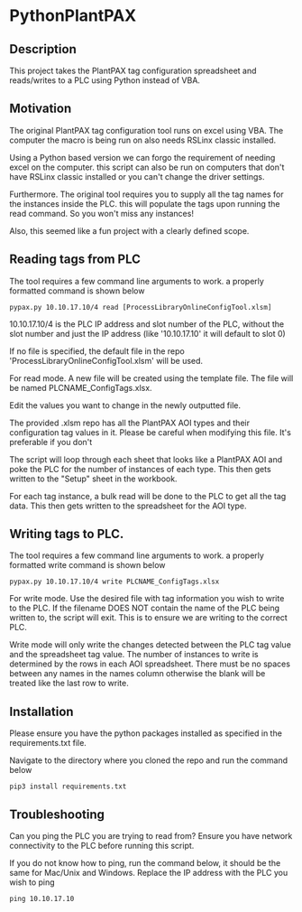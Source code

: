 # PythonPlantPAX



## Description

This project takes the PlantPAX tag configuration spreadsheet and reads/writes to a PLC using Python instead of VBA.

## Motivation

The original PlantPAX tag configuration tool runs on excel using VBA. The computer the macro is being run on also needs RSLinx classic installed.

Using a Python based version we can forgo the requirement of needing excel on the computer. this script can also be run on computers that don't have RSLinx classic installed or you can't change the driver settings.

Furthermore. The original tool requires you to supply all the tag names for the instances inside the PLC. this will populate the tags upon running the read command. So you won't miss any instances!

Also, this seemed like a fun project with a clearly defined scope.

## Reading tags from PLC

The tool requires a few command line arguments to work. a properly formatted command is shown below

```
pypax.py 10.10.17.10/4 read [ProcessLibraryOnlineConfigTool.xlsm]

```

10.10.17.10/4 is the PLC IP address and slot number of the PLC, without the slot number and just the IP address (like '10.10.17.10' it will default to slot 0)

If no file is specified, the default file in the repo 'ProcessLibraryOnlineConfigTool.xlsm' will be used.

For read mode. A new file will be created using the template file. The file will be named PLCNAME_ConfigTags.xlsx.

Edit the values you want to change in the newly outputted file.

The provided .xlsm repo has all the PlantPAX AOI types and their configuration tag values in it. Please be careful when modifying this file. It's preferable if you don't

The script will loop through each sheet that looks like a PlantPAX AOI and poke the PLC for the number of instances of each type. This then gets written to the "Setup" sheet in the workbook.

For each tag instance, a bulk read will be done to the PLC to get all the tag data. This then gets written to the spreadsheet for the AOI type.

## Writing tags to PLC.

The tool requires a few command line arguments to work. a properly formatted write command is shown below

```
pypax.py 10.10.17.10/4 write PLCNAME_ConfigTags.xlsx 

```

For write mode. Use the desired file with tag information you wish to write to the PLC. If the filename DOES NOT contain the name of the PLC being written to, the script will exit. This is to ensure we are writing to the correct PLC.

Write mode will only write the changes detected between the PLC tag value and the spreadsheet tag value. The number of instances to write is determined by the rows in each AOI spreadsheet. There must be no spaces between any names in the names column otherwise the blank will be treated like the last row to write.

## Installation

Please ensure you have the python packages installed as specified in the requirements.txt file.

Navigate to the directory where you cloned the repo and run the command below

```
pip3 install requirements.txt

```

## Troubleshooting

Can you ping the PLC you are trying to read from? Ensure you have network connectivity to the PLC before running this script.

If you do not know how to ping, run the command below, it should be the same for Mac/Unix and Windows. Replace the IP address with the PLC you wish to ping

```
ping 10.10.17.10

```


